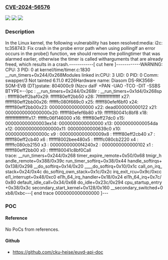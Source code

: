 ### [CVE-2024-56576](https://cve.mitre.org/cgi-bin/cvename.cgi?name=CVE-2024-56576)
![](https://img.shields.io/static/v1?label=Product&message=Linux&color=blue)
![](https://img.shields.io/static/v1?label=Version&message=4e66a52a2e4c832dfa35a39204d0f7ce717d4a4a%3C%2013193a97ddd5a6a5b11408ddbc1ae85588b1860c%20&color=brighgreen)
![](https://img.shields.io/static/v1?label=Vulnerability&message=n%2Fa&color=brighgreen)

### Description

In the Linux kernel, the following vulnerability has been resolved:media: i2c: tc358743: Fix crash in the probe error path when using pollingIf an error occurs in the probe() function, we should remove the pollingtimer that was alarmed earlier, otherwise the timer is called witharguments that are already freed, which results in a crash.------------[ cut here ]------------WARNING: CPU: 3 PID: 0 at kernel/time/timer.c:1830 __run_timers+0x244/0x268Modules linked in:CPU: 3 UID: 0 PID: 0 Comm: swapper/3 Not tainted 6.11.0 #226Hardware name: Diasom DS-RK3568-SOM-EVB (DT)pstate: 804000c9 (Nzcv daIF +PAN -UAO -TCO -DIT -SSBS BTYPE=--)pc : __run_timers+0x244/0x268lr : __run_timers+0x1d4/0x268sp : ffffff80eff2baf0x29: ffffff80eff2bb50 x28: 7fffffffffffffff x27: ffffff80eff2bb00x26: ffffffc080f669c0 x25: ffffff80efef6bf0 x24: ffffff80eff2bb00x23: 0000000000000000 x22: dead000000000122 x21: 0000000000000000x20: ffffff80efef6b80 x19: ffffff80041c8bf8 x18: ffffffffffffffffx17: ffffffc06f146000 x16: ffffff80eff27dc0 x15: 000000000000003ex14: 0000000000000000 x13: 00000000000054da x12: 0000000000000000x11: 00000000000639c0 x10: 000000000000000c x9 : 0000000000000009x8 : ffffff80eff2cb40 x7 : ffffff80eff2cb40 x6 : ffffff8002bee480x5 : ffffffc080cb2220 x4 : ffffffc080cb2150 x3 : 00000000000f4240x2 : 0000000000000102 x1 : ffffff80eff2bb00 x0 : ffffff80041c8bf0Call trace: __run_timers+0x244/0x268 timer_expire_remote+0x50/0x68 tmigr_handle_remote+0x388/0x39c run_timer_softirq+0x38/0x44 handle_softirqs+0x138/0x298 __do_softirq+0x14/0x20 ____do_softirq+0x10/0x1c call_on_irq_stack+0x24/0x4c do_softirq_own_stack+0x1c/0x2c irq_exit_rcu+0x9c/0xcc el1_interrupt+0x48/0xc0 el1h_64_irq_handler+0x18/0x24 el1h_64_irq+0x7c/0x80 default_idle_call+0x34/0x68 do_idle+0x23c/0x294 cpu_startup_entry+0x38/0x3c secondary_start_kernel+0x128/0x160 __secondary_switched+0xb8/0xbc---[ end trace 0000000000000000 ]---

### POC

#### Reference
No PoCs from references.

#### Github
- https://github.com/cku-heise/euvd-api-doc

